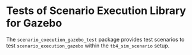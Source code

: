 # Tests of Scenario Execution Library for Gazebo

The `scenario_execution_gazebo_test` package provides test scenarios to test `scenario_execution_gazebo` within the `tb4_sim_scenario` setup.
